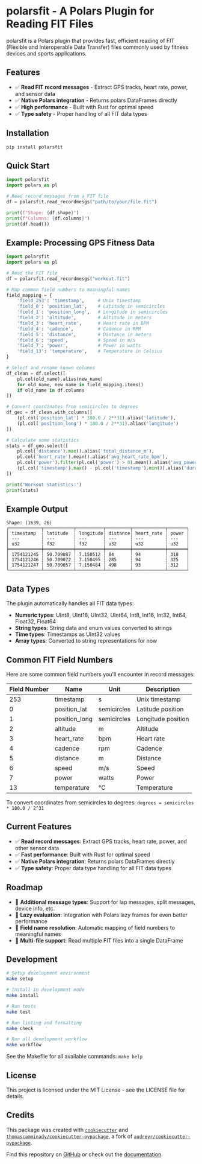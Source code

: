 # polarsfit - A Polars Plugin for Reading FIT Files

polarsfit is a Polars plugin that provides fast, efficient reading of FIT (Flexible and Interoperable Data Transfer) files commonly used by fitness devices and sports applications.

## Features

-   ✅ **Read FIT record messages** - Extract GPS tracks, heart rate, power, and sensor data
-   ✅ **Native Polars integration** - Returns polars DataFrames directly
-   ✅ **High performance** - Built with Rust for optimal speed
-   ✅ **Type safety** - Proper handling of all FIT data types

## Installation

```bash
pip install polarsfit
```

## Quick Start

```python
import polarsfit
import polars as pl

# Read record messages from a FIT file
df = polarsfit.read_recordmesgs("path/to/your/file.fit")

print(f"Shape: {df.shape}")
print(f"Columns: {df.columns}")
print(df.head())
```

## Example: Processing GPS Fitness Data

```python
import polarsfit
import polars as pl

# Read the FIT file
df = polarsfit.read_recordmesgs("workout.fit")

# Map common field numbers to meaningful names
field_mapping = {
    'field_253': 'timestamp',     # Unix timestamp
    'field_0': 'position_lat',    # Latitude in semicircles
    'field_1': 'position_long',   # Longitude in semicircles
    'field_2': 'altitude',        # Altitude in meters
    'field_3': 'heart_rate',      # Heart rate in BPM
    'field_4': 'cadence',         # Cadence in RPM
    'field_5': 'distance',        # Distance in meters
    'field_6': 'speed',           # Speed in m/s
    'field_7': 'power',           # Power in watts
    'field_13': 'temperature',    # Temperature in Celsius
}

# Select and rename known columns
df_clean = df.select([
    pl.col(old_name).alias(new_name)
    for old_name, new_name in field_mapping.items()
    if old_name in df.columns
])

# Convert coordinates from semicircles to degrees
df_geo = df_clean.with_columns([
    (pl.col('position_lat') * 180.0 / 2**31).alias('latitude'),
    (pl.col('position_long') * 180.0 / 2**31).alias('longitude')
])

# Calculate some statistics
stats = df_geo.select([
    pl.col('distance').max().alias('total_distance_m'),
    pl.col('heart_rate').mean().alias('avg_heart_rate_bpm'),
    pl.col('power').filter(pl.col('power') > 0).mean().alias('avg_power_watts'),
    (pl.col('timestamp').max() - pl.col('timestamp').min()).alias('duration_seconds')
])

print("Workout Statistics:")
print(stats)
```

## Example Output

```
Shape: (1639, 26)
┌────────────┬───────────┬──────────┬─────────┬────────────┬───────┐
│ timestamp  ┆ latitude  ┆ longitude┆ distance┆ heart_rate ┆ power │
│ ---        ┆ ---       ┆ ---      ┆ ---     ┆ ---        ┆ ---   │
│ u32        ┆ f32       ┆ f32      ┆ u32     ┆ u32        ┆ u32   │
╞════════════╪═══════════╪══════════╪═════════╪════════════╪═══════╡
│ 1754121245 ┆ 50.709087 ┆ 7.150512 ┆ 84      ┆ 94         ┆ 318   │
│ 1754121246 ┆ 50.709072 ┆ 7.150495 ┆ 285     ┆ 94         ┆ 325   │
│ 1754121247 ┆ 50.709057 ┆ 7.150484 ┆ 498     ┆ 93         ┆ 312   │
└────────────┴───────────┴──────────┴─────────┴────────────┴───────┘
```

## Data Types

The plugin automatically handles all FIT data types:

-   **Numeric types**: UInt8, UInt16, UInt32, UInt64, Int8, Int16, Int32, Int64, Float32, Float64
-   **String types**: String data and enum values converted to strings
-   **Time types**: Timestamps as UInt32 values
-   **Array types**: Converted to string representations for now

## Common FIT Field Numbers

Here are some common field numbers you'll encounter in record messages:

| Field Number | Name          | Unit        | Description        |
| ------------ | ------------- | ----------- | ------------------ |
| 253          | timestamp     | s           | Unix timestamp     |
| 0            | position_lat  | semicircles | Latitude position  |
| 1            | position_long | semicircles | Longitude position |
| 2            | altitude      | m           | Altitude           |
| 3            | heart_rate    | bpm         | Heart rate         |
| 4            | cadence       | rpm         | Cadence            |
| 5            | distance      | m           | Distance           |
| 6            | speed         | m/s         | Speed              |
| 7            | power         | watts       | Power              |
| 13           | temperature   | °C          | Temperature        |

To convert coordinates from semicircles to degrees: `degrees = semicircles * 180.0 / 2^31`

## Current Features

-   ✅ **Read record messages**: Extract GPS tracks, heart rate, power, and other sensor data
-   ✅ **Fast performance**: Built with Rust for optimal speed
-   ✅ **Native Polars integration**: Returns polars DataFrames directly
-   ✅ **Type safety**: Proper data type handling for all FIT data types

## Roadmap

-   🔄 **Additional message types**: Support for lap messages, split messages, device info, etc.
-   🔄 **Lazy evaluation**: Integration with Polars lazy frames for even better performance
-   🔄 **Field name resolution**: Automatic mapping of field numbers to meaningful names
-   🔄 **Multi-file support**: Read multiple FIT files into a single DataFrame

## Development

```bash
# Setup development environment
make setup

# Install in development mode
make install

# Run tests
make test

# Run linting and formatting
make check

# Run all development workflow
make workflow
```

See the Makefile for all available commands: `make help`

## License

This project is licensed under the MIT License - see the LICENSE file for details.

## Credits

This package was created with [`cookiecutter`](https://github.com/audreyr/cookiecutter) and [`thomascamminady/cookiecutter-pypackage`](https://github.com/thomascamminady/cookiecutter-pypackage), a fork of [`audreyr/cookiecutter-pypackage`](https://github.com/audreyr/cookiecutter-pypackage).

Find this repository on [GitHub](https://github.com/thomascamminady/polarsfit) or check out the [documentation](https://thomascamminady.github.io/polarsfit).

```

```
